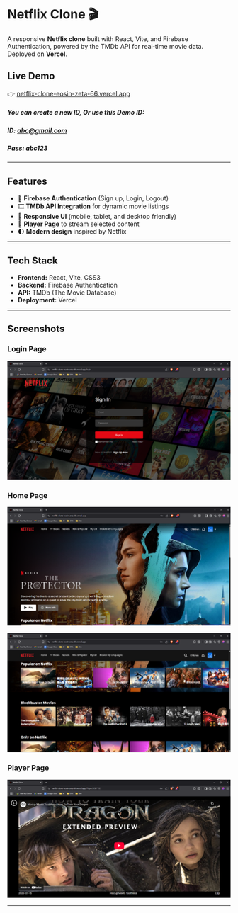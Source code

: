# Netflix Clone 🎬

A responsive **Netflix clone** built with React, Vite, and Firebase Authentication, powered by the TMDb API for real‑time movie data.  
Deployed on **Vercel**.

## Live Demo
👉 [netflix-clone-eosin-zeta-66.vercel.app](https://netflix-clone-eosin-zeta-66.vercel.app)

##### You can create a new ID, Or use this Demo ID:
##### ID: abc@gmail.com
##### Pass: abc123
---

## Features
- 🔐 **Firebase Authentication** (Sign up, Login, Logout)
- 🎞️ **TMDb API Integration** for dynamic movie listings
- 📱 **Responsive UI** (mobile, tablet, and desktop friendly)
- 🎥 **Player Page** to stream selected content
- 🌓 **Modern design** inspired by Netflix

---

## Tech Stack
- **Frontend:** React, Vite, CSS3
- **Backend:** Firebase Authentication
- **API:** TMDb (The Movie Database)
- **Deployment:** Vercel

---

## Screenshots

### Login Page
![Login](./screenshots/login.png)

### Home Page
![Home](./screenshots/home1.png)

![Home](./screenshots/home2.png)

### Player Page
![Player](./screenshots/player.png)

---

